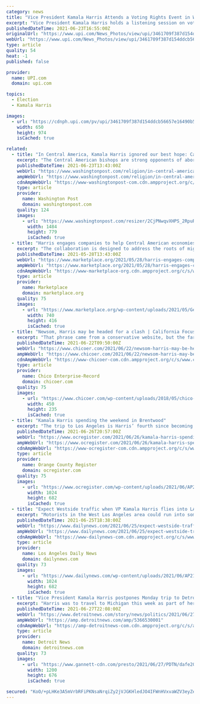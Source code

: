 ```yaml
---
category: news
title: "Vice President Kamala Harris Attends a Voting Rights Event in Washington"
excerpt: "Vice President Kamala Harris holds a listening session on voting rights with advocates in the South Court Auditorium of the Eisenhower Executive Office Building in Washington, DC on Wednesday, June 23,"
publishedDateTime: 2021-06-23T16:55:00Z
originalUrl: "https://www.upi.com/News_Photos/view/upi/3461709f387d154ddcb56657e16490b5/Vice-President-Kamala-Harris-Attends-a-Voting-Rights-Event-in-Washington/"
webUrl: "https://www.upi.com/News_Photos/view/upi/3461709f387d154ddcb56657e16490b5/Vice-President-Kamala-Harris-Attends-a-Voting-Rights-Event-in-Washington/"
type: article
quality: 54
heat: -1
published: false

provider:
  name: UPI.com
  domain: upi.com

topics:
  - Election
  - Kamala Harris

images:
  - url: "https://cdnph.upi.com/pv/upi/3461709f387d154ddcb56657e16490b5/HARRIS-VOTE.jpg"
    width: 650
    height: 974
    isCached: true

related:
  - title: "In Central America, Kamala Harris ignored our best hope: Catholic bishops"
    excerpt: "The Central American bishops are strong opponents of abortion and gay marriage, but they have also prophetically denounced exploitation of the poor and government corruption. In t"
    publishedDateTime: 2021-06-23T13:43:00Z
    webUrl: "https://www.washingtonpost.com/religion/in-central-america-kamala-harris-ignored-our-best-hope-catholic-bishops/2021/06/23/5c933bc8-d431-11eb-b39f-05a2d776b1f4_story.html"
    ampWebUrl: "https://www.washingtonpost.com/religion/in-central-america-kamala-harris-ignored-our-best-hope-catholic-bishops/2021/06/23/5c933bc8-d431-11eb-b39f-05a2d776b1f4_story.html?outputType=amp"
    cdnAmpWebUrl: "https://www-washingtonpost-com.cdn.ampproject.org/c/s/www.washingtonpost.com/religion/in-central-america-kamala-harris-ignored-our-best-hope-catholic-bishops/2021/06/23/5c933bc8-d431-11eb-b39f-05a2d776b1f4_story.html?outputType=amp"
    type: article
    provider:
      name: Washington Post
      domain: washingtonpost.com
    quality: 124
    images:
      - url: "https://www.washingtonpost.com/resizer/2CjPNwqvXHPS_2RpuRTKY-p3eVo=/1484x0/www.washingtonpost.com/pb/resources/img/twp-social-share.png"
        width: 1484
        height: 779
        isCached: true
  - title: "Harris engages companies to help Central American economies"
    excerpt: "The collaboration is designed to address the roots of migration by improving conditions in Central American countries."
    publishedDateTime: 2021-05-28T13:43:00Z
    webUrl: "https://www.marketplace.org/2021/05/28/harris-engages-companies-to-help-central-american-economies/"
    ampWebUrl: "https://www.marketplace.org/2021/05/28/harris-engages-companies-to-help-central-american-economies/amp"
    cdnAmpWebUrl: "https://www-marketplace-org.cdn.ampproject.org/c/s/www.marketplace.org/2021/05/28/harris-engages-companies-to-help-central-american-economies/amp"
    type: article
    provider:
      name: Marketplace
      domain: marketplace.org
    quality: 75
    images:
      - url: "https://www.marketplace.org/wp-content/uploads/2021/05/GettyImages-1320384566.jpg?fit=740%2C416"
        width: 740
        height: 416
        isCached: true
  - title: "Newsom, Harris may be headed for a clash | California Focus"
    excerpt: "That phrase came from a conservative website, but the far left also blasted Harris for telling the poorest of the Central American poor “Do not come” to the United States. The remark had future electoral implications because Harris’ fellow Democrats of most stripes are sympathetic to poor but enterprising immigrants from countries like Guatemala,"
    publishedDateTime: 2021-06-22T09:50:00Z
    webUrl: "https://www.chicoer.com/2021/06/22/newsom-harris-may-be-headed-for-a-clash-california-focus/"
    ampWebUrl: "https://www.chicoer.com/2021/06/22/newsom-harris-may-be-headed-for-a-clash-california-focus/amp/"
    cdnAmpWebUrl: "https://www-chicoer-com.cdn.ampproject.org/c/s/www.chicoer.com/2021/06/22/newsom-harris-may-be-headed-for-a-clash-california-focus/amp/"
    type: article
    provider:
      name: Chico Enterprise-Record
      domain: chicoer.com
    quality: 75
    images:
      - url: "https://www.chicoer.com/wp-content/uploads/2018/05/chico-site-icon-1.png"
        width: 450
        height: 235
        isCached: true
  - title: "Kamala Harris spending the weekend in Brentwood"
    excerpt: "The trip to Los Angeles is Harris’ fourth since becoming vice president. She most recently visited over Easter weekend."
    publishedDateTime: 2021-06-26T20:57:00Z
    webUrl: "https://www.ocregister.com/2021/06/26/kamala-harris-spending-the-weekend-in-brentwood/"
    ampWebUrl: "https://www.ocregister.com/2021/06/26/kamala-harris-spending-the-weekend-in-brentwood/amp/"
    cdnAmpWebUrl: "https://www-ocregister-com.cdn.ampproject.org/c/s/www.ocregister.com/2021/06/26/kamala-harris-spending-the-weekend-in-brentwood/amp/"
    type: article
    provider:
      name: Orange County Register
      domain: ocregister.com
    quality: 75
    images:
      - url: "https://www.ocregister.com/wp-content/uploads/2021/06/AP21176684156590.jpg?w=1024&h=682"
        width: 1024
        height: 682
        isCached: true
  - title: "Expect Westside traffic when VP Kamala Harris flies into LA this afternoon"
    excerpt: "Motorists in the West Los Angeles area could run into some traffic delays Friday afternoon, as Vice President Kamala Harris flies to LAX to spend the night at her Brentwood home."
    publishedDateTime: 2021-06-25T18:38:00Z
    webUrl: "https://www.dailynews.com/2021/06/25/expect-westside-traffic-when-vp-kamala-harris-flies-into-la-this-afternoon/"
    ampWebUrl: "https://www.dailynews.com/2021/06/25/expect-westside-traffic-when-vp-kamala-harris-flies-into-la-this-afternoon/amp/"
    cdnAmpWebUrl: "https://www-dailynews-com.cdn.ampproject.org/c/s/www.dailynews.com/2021/06/25/expect-westside-traffic-when-vp-kamala-harris-flies-into-la-this-afternoon/amp/"
    type: article
    provider:
      name: Los Angeles Daily News
      domain: dailynews.com
    quality: 73
    images:
      - url: "https://www.dailynews.com/wp-content/uploads/2021/06/AP21176616635665.jpg?w=1024&h=682"
        width: 1024
        height: 682
        isCached: true
  - title: "Vice President Kamala Harris postpones Monday trip to Detroit amid flooding"
    excerpt: "Harris was to travel to Michigan this week as part of her national tour to urge more Americans to get vaccinated against the coronavirus."
    publishedDateTime: 2021-06-27T22:08:00Z
    webUrl: "https://www.detroitnews.com/story/news/politics/2021/06/27/vp-kamala-harris-postponing-trip-detroit-amid-flooding/5366530001/"
    ampWebUrl: "https://amp.detroitnews.com/amp/5366530001"
    cdnAmpWebUrl: "https://amp-detroitnews-com.cdn.ampproject.org/c/s/amp.detroitnews.com/amp/5366530001"
    type: article
    provider:
      name: Detroit News
      domain: detroitnews.com
    quality: 73
    images:
      - url: "https://www.gannett-cdn.com/presto/2021/06/27/PDTN/dafe2060-1897-4cb9-8b25-a54990bd9640-AP21176683688173.jpg?auto=webp&crop=1023,576,x0,y52&format=pjpg&width=1200"
        width: 1200
        height: 676
        isCached: true

secured: "KoO/+pLHKe3A5mVrbRFiPKNsaNrqiZy2jVJGKHledJO4IFWnHVxvaWZV3eyZePMmnpoi7hsefSOajTsmu4DoDXtggkSbagWR5vCsgycbh5X8yN5ZcSxElV+JEQKwZPbYGMDkRDf4wbFPDHqF+OwiY7Sj6eO/h22N1ba8fO90x6WpUHzi3EbJ2XvxCNKZreTyM2WBhBb4KZjFCPTLbi0JXTpeLzOln5iLh8jTM+RBnPRQ3zVK6V7OYrxTHVa2B1/b/s+cBN51Yh6LKwVKHVBLkC27vHVeUEqSkG499s+QSdhp5MMDlHupo2rpyWLUe1Al2CZJVY0Kdx94OfhN879LEowdUD4bqqBI3kv9a1aF7rY=;qnOxDibrilep1e7+lcISoQ=="
---
```


